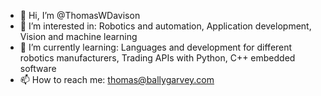 - 👋 Hi, I’m @ThomasWDavison
- 👀 I’m interested in: Robotics and automation, Application development, Vision and machine learning
- 🌱 I’m currently learning: Languages and development for different robotics manufacturers, Trading APIs with Python, C++ embedded software
- 📫 How to reach me: thomas@ballygarvey.com

<!---
ThomasWDavison/ThomasWDavison is a ✨ special ✨ repository because its `README.md` (this file) appears on your GitHub profile.
You can click the Preview link to take a look at your changes.
--->
